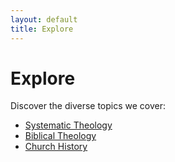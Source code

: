 ```yaml
---
layout: default
title: Explore
---
```


# Explore

Discover the diverse topics we cover:

- [Systematic Theology](/systematic-theology/)
- [Biblical Theology](/biblical-theology/)
- [Church History](/church-history/)